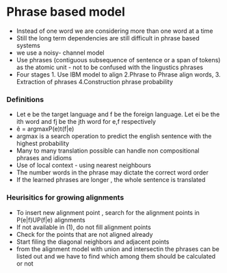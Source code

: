 # Phrase based model
- Instead of one word we are considering more than one word at a time
- Still the long term dependencies are still difficult in phrase based systems
- we use a noisy- channel model
- Use phrases (contiguous subsequence of sentence or a span of tokens) as the atomic unit - not to be confused with the lingustics phrases
- Four stages 1. Use IBM model to align 2.Phrase to Phrase align words, 3. Extraction of  phrases 4.Construction phrase probability
### Definitions
- Let e be the target language and f be the foreign language. Let ei be the ith word and fj be the jth word for e,f respectively
- ê = argmaxP(e)t(f|e)
- argmax is a search operation to predict the english sentence with the highest probability
- Many to many translation possible can handle non compositional phrases and idioms
- Use of local context - using nearest neighbours
- The number words in the phrase may dictate the correct word order
- If the learned phrases are longer , the whole sentence is translated
### Heurisitics for growing alignments
- To insert new alignment point , search for the alignment points in P(e|f)UP(f|e) alignments
- If not available in (1), do not fill alignment points
- Check for the points that are not aligned already 
- Start filing the diagonal neighbors and adjacent points
- from the alignment model with union and intersectin the phrases can be listed out and we have to find which among them should be calculated or not
